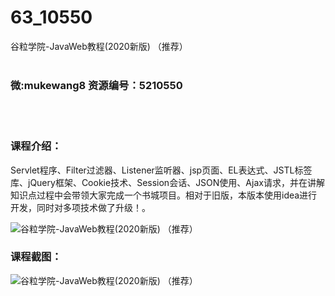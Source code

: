 # 63_10550
谷粒学院-JavaWeb教程(2020新版) （推荐）
<br/></br>
<h3>微:mukewang8 资源编号：5210550</h3>
<br/></br>
<h3>课程介绍：</h3>
<p>Servlet程序、Filter过滤器、Listener监听器、jsp页面、EL表达式、JSTL标签库、jQuery框架、Cookie技术、Session会话、JSON使用、Ajax请求，并在讲解知识点过程中会带领大家完成一个书城项目。相对于旧版，本版本使用idea进行开发，同时对多项技术做了升级！。</p>
<p><img src="https://www.ko996.com/wp-content/uploads/img/2020/02/12345-300x169.jpg" alt="谷粒学院-JavaWeb教程(2020新版) （推荐）"></p>
<div class="info-desc">
<h3>课程截图：</h3>
<p><img src="https://www.ko996.com/wp-content/uploads/img/2020/02/11-113.png" alt="谷粒学院-JavaWeb教程(2020新版) （推荐）"></p>


			
</div>
